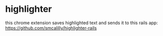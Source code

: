 # highlighter
this chrome extension saves highlighted text and sends it to this rails app: https://github.com/smcalilly/highlighter-rails
